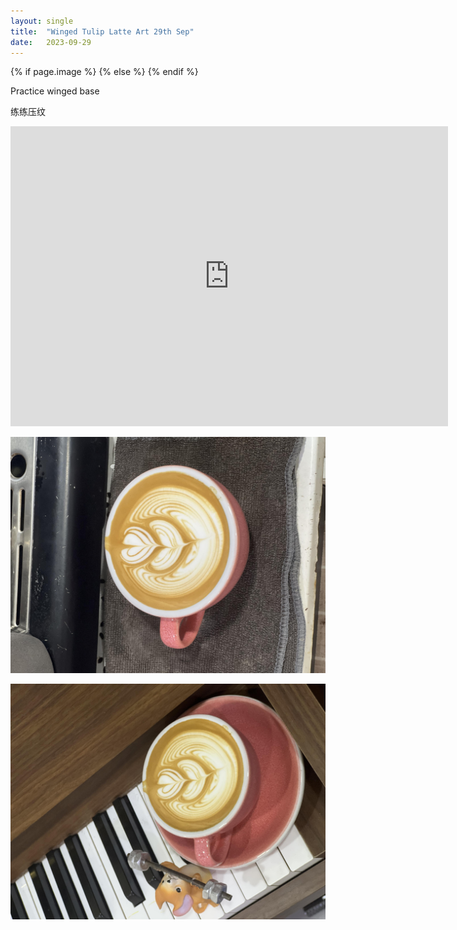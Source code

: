 ```yaml
---
layout: single
title:  "Winged Tulip Latte Art 29th Sep"
date:   2023-09-29
---
```


{% if page.image %}
  <meta property="og:image" content="/assets/img/2023/09/29/IMG_8193.jpg">
{% else %}
  <meta property="og:image" content="/assets/img/2023/09/29/IMG_8193.jpg">
{% endif %}

<meta property="og:description" content="Winged Tulip Latte Art 29th Sep" />


Practice winged base

练练压纹



<div class="embed-container">
  <iframe
      src="https://www.youtube.com/embed/RtuiwSwKrIU"
      width="700"
      height="480"
      frameborder="0"
      allowfullscreen="true">
  </iframe>
</div>



![](/assets/img/2023/09/29/IMG_8191.jpg)

![](/assets/img/2023/09/29/IMG_8193.jpg)

